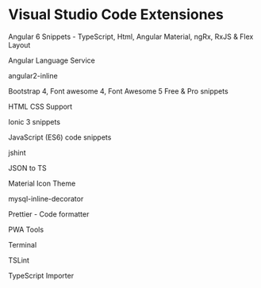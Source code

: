 # Visual Studio Code Extensiones

Angular 6 Snippets - TypeScript, Html, Angular Material, ngRx, RxJS & Flex Layout

Angular Language Service

angular2-inline

Bootstrap 4, Font awesome 4, Font Awesome 5 Free & Pro snippets

HTML CSS Support

Ionic 3 snippets

JavaScript (ES6) code snippets

jshint

JSON to TS

Material Icon Theme

mysql-inline-decorator

Prettier - Code formatter

PWA Tools

Terminal

TSLint

TypeScript Importer
